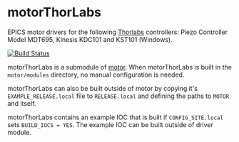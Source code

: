 # motorThorLabs
EPICS motor drivers for the following [Thorlabs](https://www.thorlabs.com/) controllers: Piezo Controller Model MDT695, Kinesis KDC101 and KST101 (Windows).

[![Build Status](https://github.com/epics-motor/motorThorLabs/actions/workflows/ci-scripts-build.yml/badge.svg)](https://github.com/epics-motor/motorThorLabs/actions/workflows/ci-scripts-build.yml)
<!--[![Build Status](https://travis-ci.org/epics-motor/motorThorLabs.png)](https://travis-ci.org/epics-motor/motorThorLabs)-->

motorThorLabs is a submodule of [motor](https://github.com/epics-modules/motor).  When motorThorLabs is built in the ``motor/modules`` directory, no manual configuration is needed.

motorThorLabs can also be built outside of motor by copying it's ``EXAMPLE_RELEASE.local`` file to ``RELEASE.local`` and defining the paths to ``MOTOR`` and itself.

motorThorLabs contains an example IOC that is built if ``CONFIG_SITE.local`` sets ``BUILD_IOCS = YES``.  The example IOC can be built outside of driver module.

